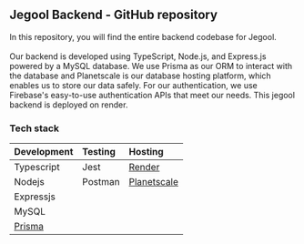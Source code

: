 ## Jegool Backend - GitHub repository 

In this repository, you will find the entire backend codebase for Jegool.
<br/>
<br/>
Our backend is developed using TypeScript, Node.js, and Express.js powered by a MySQL database.
We use Prisma as our ORM to interact with the database and Planetscale is our database hosting platform, which enables us to store our data safely.
For our authentication, we use Firebase's easy-to-use authentication APIs that meet our needs.
This jegool backend is deployed on render.
<br/>
### Tech stack

|Development                       |Testing   |Hosting                                |
|:---------------------------------|:---------|:--------------------------------------|
|Typescript                        |Jest      |[Render](https://render.com)           |
|Nodejs                            |Postman   |[Planetscale](https://planetscale.com) |
|Expressjs                         |          |                                       |
|MySQL                             |          |                                       |
|[Prisma](https://prisma.io)       |          |                                       |
